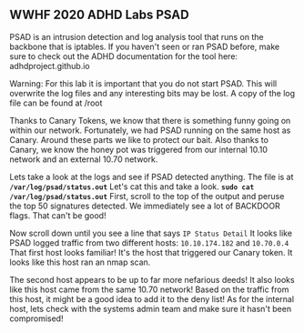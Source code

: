 WWHF 2020 ADHD Labs PSAD
----------------------
PSAD is an intrusion detection and log analysis tool that runs on the backbone that is iptables. If you haven't seen or ran PSAD before, make sure to check out the ADHD documentation for the tool here: adhdproject.github.io

Warning: For this lab it is important that you do not start PSAD. This will overwrite the log files and any interesting bits may be lost. A copy of the log file can be found at /root

Thanks to Canary Tokens, we know that there is something funny going on within our network. Fortunately, we had PSAD running on the same host as Canary. Around these parts we like to protect our bait. Also thanks to Canary, we know the honey pot was triggered from our internal 10.10 network and an external 10.70 network.

Lets take a look at the logs and see if PSAD detected anything. The file is at **`/var/log/psad/status.out`** Let's cat this and take a look. **`sudo cat /var/log/psad/status.out`** 
First, scroll to the top of the output and peruse the top 50 signatures detected. We immediately see a lot of BACKDOOR flags. That can't be good! 

Now scroll down until you see a line that says `IP Status Detail` It looks like PSAD logged traffic from two different hosts: `10.10.174.182` and `10.70.0.4` That first host looks familiar! It's the host that triggered our Canary token. It looks like this host ran an nmap scan. 

The second host appears to be up to far more nefarious deeds! It also looks like this host came from the same 10.70 network! Based on the traffic from this host, it might be a good idea to add it to the deny list! As for the internal host, lets check with the systems admin team and make sure it hasn't been compromised!



